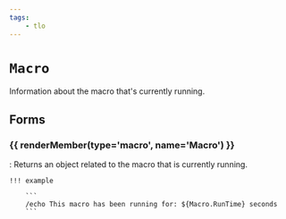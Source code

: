 ```yaml
---
tags:
    - tlo
---
```

# `Macro`

<!--tlo-desc-start-->
Information about the macro that's currently running. 
<!--tlo-desc-end-->
## Forms
<!--tlo-forms-start-->
### {{ renderMember(type='macro', name='Macro') }}

:   Returns an object related to the macro that is currently running.

    !!! example

        ```
        /echo This macro has been running for: ${Macro.RunTime} seconds
        ```
<!--tlo-forms-end-->
<!--tlo-linkrefs-start-->
[macro]: ../data-types/datatype-macro.md
<!--tlo-linkrefs-end-->
